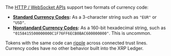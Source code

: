 The [HTTP / WebSocket APIs](../../references/http-websocket-apis/index.md) support two formats of currency code:

- **[Standard Currency Codes](../../references/protocol/data-types/currency-formats.md#standard-currency-codes):** As a 3-character string such as `"EUR"` or `"USD"`.
- **[Nonstandard Currency Codes](../../references/protocol/data-types/currency-formats.md#nonstandard-currency-codes):** As a 160-bit hexadecimal string, such as `"0158415500000000C1F76FF6ECB0BAC600000000"`. This is uncommon.

Tokens with the same code can [ripple](../../concepts/tokens/fungible-tokens/rippling.md) across connected trust lines. Currency codes have no other behavior built into the XRP Ledger.
